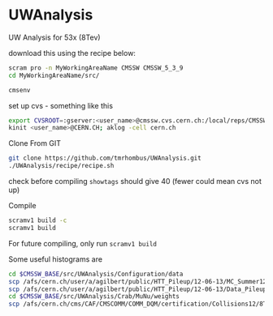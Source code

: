 UWAnalysis
==========
UW Analysis for 53x (8Tev)


download this using the recipe below:

```bash
scram pro -n MyWorkingAreaName CMSSW CMSSW_5_3_9
cd MyWorkingAreaName/src/

cmsenv
```
set up cvs - something like this
```bash
export CVSROOT=:gserver:<user_name>@cmssw.cvs.cern.ch:/local/reps/CMSSW
kinit <user_name>@CERN.CH; aklog -cell cern.ch
```

Clone From GIT
```bash
git clone https://github.com/tmrhombus/UWAnalysis.git
./UWAnalysis/recipe/recipe.sh
```

check before compiling ``showtags`` should give 40 (fewer could mean cvs not up)

Compile
```bash
scramv1 build -c
scramv1 build
```

For future compiling, only run ``scramv1 build``

Some useful histograms are
```bash
cd $CMSSW_BASE/src/UWAnalysis/Configuration/data
scp /afs/cern.ch/user/a/agilbert/public/HTT_Pileup/12-06-13/MC_Summer12_PU_S10-600bins.root .
scp /afs/cern.ch/user/a/agilbert/public/HTT_Pileup/12-06-13/Data_Pileup_2012_ReReco-600bins.root .
cd $CMSSW_BASE/src/UWAnalysis/Crab/MuNu/weights
scp /afs/cern.ch/cms/CAF/CMSCOMM/COMM_DQM/certification/Collisions12/8TeV/Reprocessing/Cert_190456-208686_8TeV_22Jan2013ReReco_Collisions12_JSON.txt .
```
